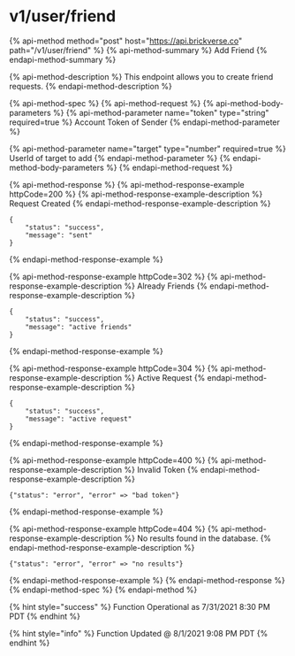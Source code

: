 # v1/user/friend

{% api-method method="post" host="https://api.brickverse.co" path="/v1/user/friend" %}
{% api-method-summary %}
Add Friend
{% endapi-method-summary %}

{% api-method-description %}
This endpoint allows you to create friend requests.
{% endapi-method-description %}

{% api-method-spec %}
{% api-method-request %}
{% api-method-body-parameters %}
{% api-method-parameter name="token" type="string" required=true %}
Account Token of Sender
{% endapi-method-parameter %}

{% api-method-parameter name="target" type="number" required=true %}
UserId of target to add
{% endapi-method-parameter %}
{% endapi-method-body-parameters %}
{% endapi-method-request %}

{% api-method-response %}
{% api-method-response-example httpCode=200 %}
{% api-method-response-example-description %}
Request Created
{% endapi-method-response-example-description %}

```
{
    "status": "success",
    "message": "sent"
}
```
{% endapi-method-response-example %}

{% api-method-response-example httpCode=302 %}
{% api-method-response-example-description %}
Already Friends
{% endapi-method-response-example-description %}

```
{
    "status": "success",
    "message": "active friends"
}
```
{% endapi-method-response-example %}

{% api-method-response-example httpCode=304 %}
{% api-method-response-example-description %}
Active Request
{% endapi-method-response-example-description %}

```
{
    "status": "success",
    "message": "active request"
}
```
{% endapi-method-response-example %}

{% api-method-response-example httpCode=400 %}
{% api-method-response-example-description %}
Invalid Token
{% endapi-method-response-example-description %}

```
{"status": "error", "error" => "bad token"}
```
{% endapi-method-response-example %}

{% api-method-response-example httpCode=404 %}
{% api-method-response-example-description %}
No results found in the database.
{% endapi-method-response-example-description %}

```
{"status": "error", "error" => "no results"}
```
{% endapi-method-response-example %}
{% endapi-method-response %}
{% endapi-method-spec %}
{% endapi-method %}

{% hint style="success" %}
Function Operational as 7/31/2021 8:30 PM PDT
{% endhint %}

{% hint style="info" %}
Function Updated @ 8/1/2021 9:08 PM PDT
{% endhint %}



